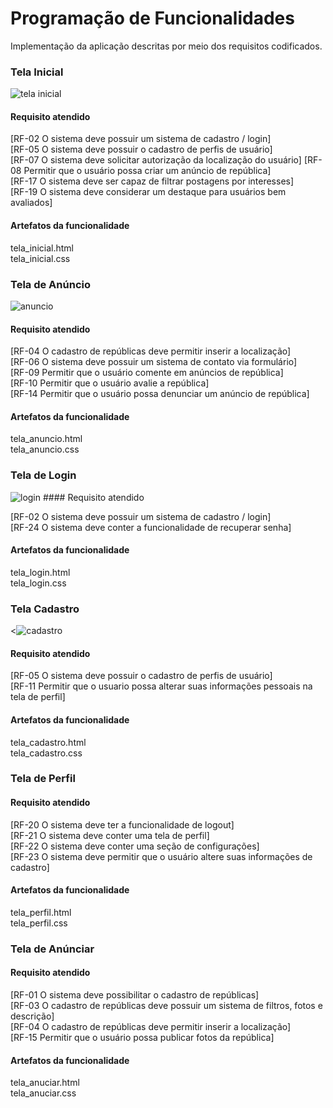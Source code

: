 # Programação de Funcionalidades

Implementação da aplicação descritas por meio dos requisitos codificados. 

### Tela Inicial

<img title="tela inicial" src="https://i.imgur.com/6xIUqNR.jpeg"></td>


#### Requisito atendido

[RF-02 O sistema deve possuir um sistema de cadastro / login]<br>
[RF-05 O sistema deve possuir o cadastro de perfis de usuário]<br>
[RF-07 O sistema deve solicitar autorização da localização do usuário]
[RF-08 Permitir que o usuário possa criar um anúncio de república]<br>
[RF-17 O sistema deve ser capaz de filtrar postagens por interesses]<br>
[RF-19 O sistema deve considerar um destaque para usuários bem avaliados]<br>


#### Artefatos da funcionalidade

tela_inicial.html<br>
tela_inicial.css

### Tela de Anúncio 

<img title="anuncio" src="https://i.imgur.com/jRZYqjR.jpeg">


#### Requisito atendido

[RF-04 O cadastro de repúblicas deve permitir inserir a localização]<br>
[RF-06	O sistema deve possuir um sistema de contato via formulário]<br>
[RF-09	Permitir que o usuário comente em anúncios de república] <br>
[RF-10	Permitir que o usuário avalie a república]<br>
[RF-14	Permitir que o usuário possa denunciar um anúncio de república]<br>

#### Artefatos da funcionalidade

tela_anuncio.html<br>
tela_anuncio.css

### Tela de Login
<img title="login" src="https://i.imgur.com/DvWGD9F.jpeg">
#### Requisito atendido

[RF-02 O sistema deve possuir um sistema de cadastro / login]<br>
[RF-24	O sistema deve conter a funcionalidade de recuperar senha]<br>

#### Artefatos da funcionalidade

tela_login.html<br>
tela_login.css


### Tela Cadastro

<<img title="cadastro" src="https://i.imgur.com/It26H0N.jpeg">

#### Requisito atendido

[RF-05 O sistema deve possuir o cadastro de perfis de usuário]<br>
[RF-11 Permitir que o usuario possa alterar suas informações pessoais na tela de perfil]<br>


#### Artefatos da funcionalidade

tela_cadastro.html<br>
tela_cadastro.css

### Tela de Perfil 


#### Requisito atendido

[RF-20 O sistema deve ter a funcionalidade de logout]<br>
[RF-21 O sistema deve conter uma tela de perfil]<br>
[RF-22 O sistema deve conter uma seção de configurações]<br>
[RF-23 O sistema deve permitir que o usuário altere suas informações de cadastro]<br>


#### Artefatos da funcionalidade

tela_perfil.html<br>
tela_perfil.css

### Tela de Anúnciar 


#### Requisito atendido

[RF-01 O sistema deve possibilitar o cadastro de repúblicas]<br>
[RF-03 O cadastro de repúblicas deve possuir um sistema de filtros, fotos e descrição]<br>
[RF-04 O cadastro de repúblicas deve permitir inserir a localização]<br>
[RF-15	Permitir que o usuário possa publicar fotos da república]<br>


#### Artefatos da funcionalidade

tela_anuciar.html<br>
tela_anuciar.css

